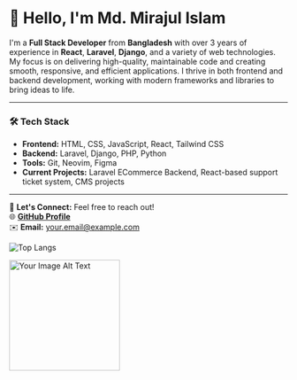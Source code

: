 # 👋 Hello, I'm Md. Mirajul Islam

I'm a **Full Stack Developer** from **Bangladesh** with over 3 years of experience in **React**, **Laravel**, **Django**, and a variety of web technologies. My focus is on delivering high-quality, maintainable code and creating smooth, responsive, and efficient applications. I thrive in both frontend and backend development, working with modern frameworks and libraries to bring ideas to life.

---
### 🛠️ Tech Stack
- **Frontend:** HTML, CSS, JavaScript, React, Tailwind CSS
- **Backend:** Laravel, Django, PHP, Python
- **Tools:** Git, Neovim, Figma
- **Current Projects:** Laravel ECommerce Backend, React-based support ticket system, CMS projects 

---

💬 **Let's Connect:** Feel free to reach out!  
🌐 **[GitHub Profile](https://github.com/yourusername)**  
✉️ **Email:** your.email@example.com

![Top Langs](https://github-readme-stats.vercel.app/api/top-langs/?username=miraz66&layout=compact) 

<img src="https://ibb.co.com/tht6GWz" alt="Your Image Alt Text" align="left" width="200" style="margin-right: 10px;"/>
